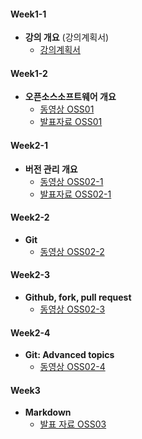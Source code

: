 #### Week1-1
* **강의 개요** (강의계획서)  
  * [강의계획서]((https://rptbi.jnu.ac.kr/ReportApp/stdhak/reportView.aspx))
#### Week1-2 
* **오픈소스소프트웨어 개요**
  * [동영상 OSS01](https://www.youtube.com/watch?v=WNfl_Xaqk10&list=TLGGhTAPTxUYMzUwNDEwMjAyNA)
  * [발표자료 OSS01]((https://docs.google.com/presentation/d/1HJM_NecZ2YZMin9NEL7-_PbZnj44ahYD/edit#slide=id.p1)  )
#### Week2-1 
* **버전 관리 개요**
  * [동영상 OSS02-1 ](https://www.youtube.com/watch?v=OofKuTr2zPo&list=TLGGJX6rcYyDR_QwNDEwMjAyNA)
  * [발표자료 OSS02-1](https://docs.google.com/presentation/d/1y_XxFORFUVf5NVa40FTFmv9MemetVjBj/edit#slide=id.p1)  
#### Week2-2 
* **Git**
  * [동영상 OSS02-2](https://www.youtube.com/watch?v=SzKEDWdcM0g&list=TLGGKkMH7H7Qh9QwNDEwMjAyNA)  
#### Week2-3 
* **Github, fork, pull request**  
  * [동영상 OSS02-3](https://www.youtube.com/watch?v=mMZeVVNSeCE&list=TLGGXpOJKpbouR0wNDEwMjAyNA)
#### Week2-4 
* **Git: Advanced topics**
  *  [동영상 OSS02-4](https://www.youtube.com/watch?v=oRazSAenlfs&list=TLGGF3Ca4HLrfx0wNDEwMjAyNA)
#### Week3    
* **Markdown**
  * [발표 자료 OSS03](https://docs.google.com/presentation/d/11d0XT3i64ivf4vmhGgUWDEggpkgVFZwF/edit#slide=id.p1)
